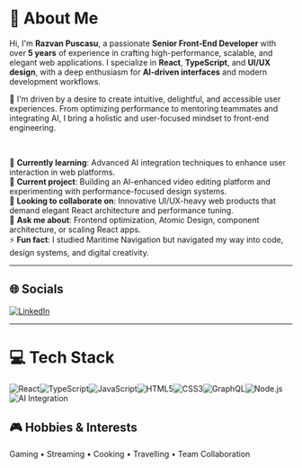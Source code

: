 # 💫 About Me

Hi, I'm **Razvan Puscasu**, a passionate **Senior Front-End Developer** with over **5 years** of experience in crafting high-performance, scalable, and elegant web applications. I specialize in **React**, **TypeScript**, and **UI/UX design**, with a deep enthusiasm for **AI-driven interfaces** and modern development workflows.

🚀 I'm driven by a desire to create intuitive, delightful, and accessible user experiences. From optimizing performance to mentoring teammates and integrating AI, I bring a holistic and user-focused mindset to front-end engineering.

<br>

🌱 **Currently learning**: Advanced AI integration techniques to enhance user interaction in web platforms.  
🔭 **Current project**: Building an AI-enhanced video editing platform and experimenting with performance-focused design systems.  
👯 **Looking to collaborate on**: Innovative UI/UX-heavy web products that demand elegant React architecture and performance tuning.  
💬 **Ask me about**: Frontend optimization, Atomic Design, component architecture, or scaling React apps.  
⚡ **Fun fact**: I studied Maritime Navigation but navigated my way into code, design systems, and digital creativity.

---

## 🌐 Socials

[![LinkedIn](https://img.shields.io/badge/LinkedIn-%230077B5.svg?logo=linkedin&logoColor=white)](https://www.linkedin.com/in/razvanpuscasu/)

---

# 💻 Tech Stack

![React](https://img.shields.io/badge/react-%2320232a.svg?style=for-the-badge&logo=react&logoColor=%2361DAFB)![TypeScript](https://img.shields.io/badge/typescript-%23007ACC.svg?style=for-the-badge&logo=typescript&logoColor=white)![JavaScript](https://img.shields.io/badge/javascript-%23323330.svg?style=for-the-badge&logo=javascript&logoColor=%23F7DF1E)![HTML5](https://img.shields.io/badge/html5-%23E34F26.svg?style=for-the-badge&logo=html5&logoColor=white)![CSS3](https://img.shields.io/badge/css3-%231572B6.svg?style=for-the-badge&logo=css3&logoColor=white)![GraphQL](https://img.shields.io/badge/graphql-E10098?style=for-the-badge&logo=graphql&logoColor=white)![Node.js](https://img.shields.io/badge/node.js-6DA55F?style=for-the-badge&logo=node.js&logoColor=white)![AI Integration](https://img.shields.io/badge/AI%20Integration-%23000000.svg?style=for-the-badge&logo=OpenAI&logoColor=white)

## 🎮 Hobbies & Interests

Gaming • Streaming • Cooking • Travelling • Team Collaboration

